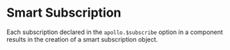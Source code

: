 # Smart Subscription

Each subscription declared in the `apollo.$subscribe` option in a component results in the creation of a smart subscription object.
